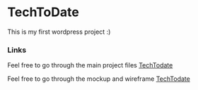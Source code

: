 # TechToDate

This is my first wordpress project :) 


### Links 

Feel free to go through the main project files [TechTodate](https://drive.google.com/file/d/11cYUfx8q0hOXZFCzyP7LztMUtrneQqGV/view?usp=sharing)

Feel free to go through the mockup and wireframe [TechTodate](https://www.figma.com/file/ghrGN1JUKdtoibShSmyJ45/TechToDate?type=design&node-id=0%3A1&mode=design&t=39oMOHBVbEGo6mcx-1)

